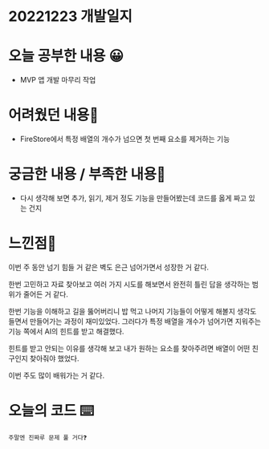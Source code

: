 # 20221223 개발일지

# 오늘 공부한 내용 😀

- MVP 앱 개발 마무리 작업

# 어려웠던 내용🤯

- FireStore에서 특정 배열의 개수가 넘으면 첫 번째 요소를 제거하는 기능

# 궁금한 내용 / 부족한 내용🤔

- 다시 생각해 보면 추가, 읽기, 제거 정도 기능을 만들어봤는데 코드를 옳게 짜고 있는 건지

# 느낀점🤨

이번 주 동안 넘기 힘들 거 같은 벽도 은근 넘어가면서 성장한 거 같다.

한번 고민하고 자료 찾아보고 여러 가지 시도를 해보면서 완전히 틀린 답을 생각하는 범위가 줄어든 거 같다.

한번 기능을 이해하고 길을 뚫어버리니 밥 먹고 나머지 기능들이 어떻게 해볼지 생각도 들면서 만들어가는 과정이 재미있었다. 그러다가 특정 배열을 개수가 넘어가면 지워주는 기능 쪽에서 AI의 힌트를 받고 해결했다.

힌트를 받고 안되는 이유를 생각해 보고 내가 원하는 요소를 찾아주려면 배열이 어떤 친구인지 찾아줘야 했었다.

이번 주도 많이 배워가는 거 같다.

# 오늘의 코드 ⌨️

```swift
주말엔 진짜루 문제 풀 거다❓
```